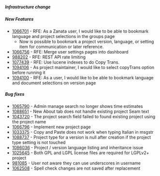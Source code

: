 ##### Infrastructure change

##### New Features
* [1066701](https://bugzilla.redhat.com/show_bug.cgi?id=1066701) - RFE: As a Zanata user, I would like to be able to bookmark language and project selections in the groups page
  * Now is possible to bookmark a project version, language, or setting item for communication or later reference. 
* [1066756](https://bugzilla.redhat.com/show_bug.cgi?id=1066756) - RFE: Merge user settings pages into dashboard
* [988202](https://bugzilla.redhat.com/show_bug.cgi?id=988202) - RFE: REST API rate limiting
* [1077439](https://bugzilla.redhat.com/show_bug.cgi?id=1077439) - RFE: Use lucene indexes to do Copy Trans.
* [1094106](https://bugzilla.redhat.com/show_bug.cgi?id=1094106) - As project maintainer, I would like to select copyTrans option before running it
* [1094100](https://bugzilla.redhat.com/show_bug.cgi?id=1094100) - RFE: As a user, I would like to be able to bookmark language and document selections on version page

##### Bug fixes
* [1065790](https://bugzilla.redhat.com/show_bug.cgi?id=1065790) - Admin manage search no longer shows time estimates
* [1088651](https://bugzilla.redhat.com/show_bug.cgi?id=1088651) - New About tab does not handle existing project Seam text
* [1043720](https://bugzilla.redhat.com/show_bug.cgi?id=1043720) - The project search field failed to found existing project using the project name
* [1066796](https://bugzilla.redhat.com/show_bug.cgi?id=1066796) - Implement new project page
* [1033375](https://bugzilla.redhat.com/show_bug.cgi?id=1033375) - Copy and Paste does not work when typing Italian in msgstr
* [1088737](https://bugzilla.redhat.com/show_bug.cgi?id=1088737) - Project type for a version is null after creation if the project type setting is not touched
* [1086036](https://bugzilla.redhat.com/show_bug.cgi?id=1086036) - Project / version language listing and inheritance issue
* [1025645](https://bugzilla.redhat.com/show_bug.cgi?id=1025645) - Both GPL and LGPL license files are required for LGPLv2+ project
* [981085](https://bugzilla.redhat.com/show_bug.cgi?id=981085) - User not aware they can use underscores in username
* [1062508](https://bugzilla.redhat.com/show_bug.cgi?id=1062508) - Spell check changes are not saved after replacement
